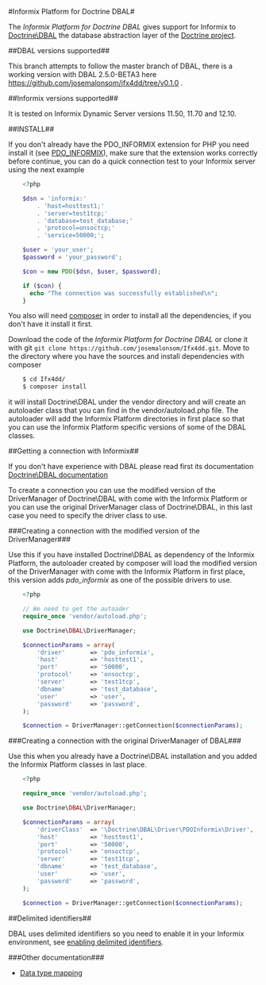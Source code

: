 
#Informix Platform for Doctrine DBAL#

The *Informix Platform for Doctrine DBAL*  gives support for Informix to
[Doctrine\DBAL](http://www.doctrine-project.org/projects/dbal.html) the database
abstraction layer of the [Doctrine project](http://www.doctrine-project.org).


##DBAL versions supported##

This branch attempts to follow the master branch of DBAL, there is a working
version with DBAL 2.5.0-BETA3 here https://github.com/josemalonsom/ifx4dd/tree/v0.1.0 .


##Informix versions supported##

It is tested on Informix Dynamic Server versions 11.50, 11.70 and 12.10.


##INSTALL##

If you don't already have the PDO\_INFORMIX extension for PHP you need install it
(see [PDO\_INFORMIX](http://www.php.net/manual/en/ref.pdo-informix.php)), make
sure that the extension works correctly before continue, you can do a quick
connection test to your Informix server using the next example

```php
    <?php

    $dsn = 'informix:'
        . 'host=hosttest1;'
        . 'server=test1tcp;'
        . 'database=test_database;'
        . 'protocol=onsoctcp;'
        . 'service=50000;';

    $user = 'your_user';
    $password = 'your_password';

    $con = new PDO($dsn, $user, $password);

    if ($con) {
      echo "The connection was successfully established\n";
    }
```

You also will need [composer](https://getcomposer.org) in order to install all
the dependencies, if you don't have it install it first.

Download the code of the *Informix Platform for Doctrine DBAL* or clone it with
git ```git clone https://github.com/josemalonsom/Ifx4dd.git```. Move to the
directory where you have the sources and install dependencies with composer

```bash
    $ cd Ifx4dd/
    $ composer install
```

it will install Doctrine\DBAL under the vendor directory and will create an
autoloader class that you can find in the vendor/autoload.php file. The
autoloader will add the Informix Platform directories in first place so that
you can use the Informix Platform specific versions of some of the DBAL classes.


##Getting a connection with Informix##

If you don't have experience with DBAL please read first its documentation
[Doctrine\DBAL documentation](http://docs.doctrine-project.org/projects/doctrine-dbal/en/latest)

To create a connection you can use the modified version of the DriverManager of
Doctrine\DBAL with come with the Informix Platform or you can use the original
DriverManager class of Doctrine\DBAL, in this last case you need to specify the
driver class to use.


###Creating a connection with the modified version of the DriverManager###

Use this if you have installed Doctrine\DBAL as dependency of the Informix
Platform, the autoloader created by composer will load the modified version
of the DriverManager with come with the Informix Platform in first place, this
version adds *pdo_informix* as one of the possible drivers to use.

```php
    <?php

    // We need to get the autoader
    require_once 'vendor/autoload.php';

    use Doctrine\DBAL\DriverManager;

    $connectionParams = array(
        'driver'       => 'pdo_informix',
        'host'         => 'hosttest1',
        'port'         => '50000',
        'protocol'     => 'onsoctcp',
        'server'       => 'test1tcp',
        'dbname'       => 'test_database',
        'user'         => 'user',
        'password'     => 'password',
    );

    $connection = DriverManager::getConnection($connectionParams);
```


###Creating a connection with the original DriverManager of DBAL###

Use this when you already have a Doctrine\DBAL installation and you
added the Informix Platform classes in last place.

```php
    <?php

    require_once 'vendor/autoload.php';

    use Doctrine\DBAL\DriverManager;

    $connectionParams = array(
        'driverClass'  => '\Doctrine\DBAL\Driver\PDOInformix\Driver',
        'host'         => 'hosttest1',
        'port'         => '50000',
        'protocol'     => 'onsoctcp',
        'server'       => 'test1tcp',
        'dbname'       => 'test_database',
        'user'         => 'user',
        'password'     => 'password',
    );

    $connection = DriverManager::getConnection($connectionParams);
```

##Delimited identifiers##

DBAL uses delimited identifiers so you need to enable it in your Informix
environment, see [enabling delimited identifiers](http://www-01.ibm.com/support/knowledgecenter/SSGU8G_12.1.0/com.ibm.sqls.doc/ids_sqs_1667.htm?lang=en).

###Other documentation###

- [Data type mapping](docs/types.md)

